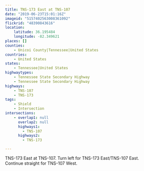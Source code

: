 ```yaml
---
title: TNS-173 East at TNS-107
date: "2019-06-23T15:01:16Z"
imageid: "5157402563008361092"
flickrid: "48390843616"
location:
    latitude: 36.195484
    longitude: -82.349621
places: []
counties:
    - Unicoi County|Tennessee|United States
countries:
    - United States
states:
    - Tennessee|United States
highwaytypes:
    - Tennessee State Secondary Highway
    - Tennessee State Secondary Highway
highways:
    - TNS-107
    - TNS-173
tags:
    - Shield
    - Intersection
intersections:
    - overlap1: null
      overlap2: null
      highways1:
        - TNS-107
      highways2:
        - TNS-173

---
```

TNS-173 East at TNS-107.  Turn left for TNS-173 East/TNS-107 East.  Continue straight for TNS-107 West.